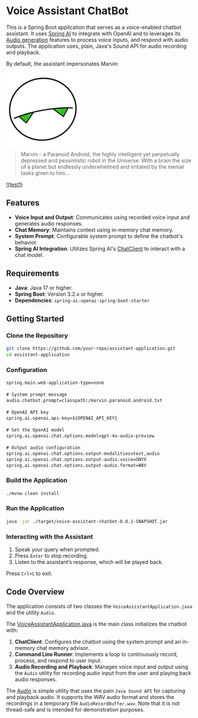 # Voice Assistant ChatBot

This is a Spring Boot application that serves as a voice-enabled chatbot assistant. 
It uses [Spring AI](https://docs.spring.io/spring-ai/reference/index.html) to integrate with OpenAI and to leverages its [Audio generation](https://platform.openai.com/docs/guides/audio) features to process voice inputs, and respond with audio outputs. 
The application uses, plain, Java's Sound API for audio recording and playback.

By default, the assistant impersonates Marvin

<img src="doc/marvin-transparent.svg" width="200" align="center"/>

> Marvin - a Paranoid Android, the highly intelligent yet perpetually depressed and pessimistic robot in the Universe. 
> With a brain the size of a planet but endlessly underwhelmed and irritated by the menial tasks given to him... 

[!(test1)](doc/SpringAI-Marvin-the-Paranoid-Android.mp4)


## Features

- **Voice Input and Output**: Communicates using recorded voice input and generates audio responses.
- **Chat Memory**: Maintains context using in-memory chat memory.
- **System Prompt**: Configurable system prompt to define the chatbot's behavior.
- **Spring AI Integration**: Utilizes Spring AI's [ChatClient](https://docs.spring.io/spring-ai/reference/api/chatclient.html) to interact with a chat model.

## Requirements

- **Java**: Java 17 or higher.
- **Spring Boot**: Version 3.2.x or higher.
- **Dependencies**: `spring-ai-openai-spring-boot-starter`

## Getting Started

### Clone the Repository

```bash
git clone https://github.com/your-repo/assistant-application.git
cd assistant-application
```

### Configuration

```properties
spring.main.web-application-type=none

# System prompt message
audio.chatbot.prompt=classpath:/marvin.paranoid.android.txt

# OpenAI API key
spring.ai.openai.api-key=${OPENAI_API_KEY}

# Set the OpenAI model
spring.ai.openai.chat.options.model=gpt-4o-audio-preview

# Output audio configuration
spring.ai.openai.chat.options.output-modalities=text,audio
spring.ai.openai.chat.options.output-audio.voice=ONYX
spring.ai.openai.chat.options.output-audio.format=WAV
```

### Build the Application

```bash
./mvnw clean install
```

### Run the Application

```bash
java -jar ./target/voice-assistant-chatbot-0.0.1-SNAPSHOT.jar
```

### Interacting with the Assistant

1. Speak your query when prompted.
2. Press `Enter` to stop recording.
3. Listen to the assistant’s response, which will be played back.

Press `Crl+C` to exit. 

## Code Overview

The application consists of two classes the `VoiceAssistantApplication.java` and the utility `Audio`.

The [VoiceAssistantApplication.java](https://github.com/tzolov/voice-assistant-chatbot/blob/main/src/main/java/spring/ai/demo/ai/marvin/VoiceAssistantApplication.java) is the  main class initializes the chatbot with:

1. **ChatClient**: Configures the chatbot using the system prompt and an in-memory chat memory advisor.
2. **Command Line Runner**: Implements a loop to continuously record, process, and respond to user input.
3. **Audio Recording and Playback**: Manages voice input and output using the `Audio` utility for recording audio input from the user and playing back audio responses.

The [Audio](https://github.com/tzolov/voice-assistant-chatbot/blob/main/src/main/java/spring/ai/demo/ai/marvin/Audio.java) is simple utility that uses the pain `Java Sound API` for capturing and playback audio. 
It supports the WAV audio format and stores the recordings in a temporary file `AudioRecordBuffer.wav`. 
Note that it is not thread-safe and is intended for demonstration purposes.
